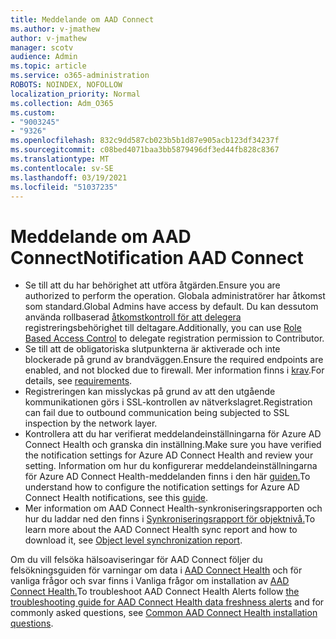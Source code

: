 ```yaml
---
title: Meddelande om AAD Connect
ms.author: v-jmathew
author: v-jmathew
manager: scotv
audience: Admin
ms.topic: article
ms.service: o365-administration
ROBOTS: NOINDEX, NOFOLLOW
localization_priority: Normal
ms.collection: Adm_O365
ms.custom:
- "9003245"
- "9326"
ms.openlocfilehash: 832c9dd587cb023b5b1d87e905acb123df34237f
ms.sourcegitcommit: c08bed4071baa3bb5879496df3ed44fb828c8367
ms.translationtype: MT
ms.contentlocale: sv-SE
ms.lasthandoff: 03/19/2021
ms.locfileid: "51037235"
---
```

# <a name="notification-aad-connect"></a><span data-ttu-id="74254-102">Meddelande om AAD Connect</span><span class="sxs-lookup"><span data-stu-id="74254-102">Notification AAD Connect</span></span>

- <span data-ttu-id="74254-103">Se till att du har behörighet att utföra åtgärden.</span><span class="sxs-lookup"><span data-stu-id="74254-103">Ensure you are authorized to perform the operation.</span></span> <span data-ttu-id="74254-104">Globala administratörer har åtkomst som standard.</span><span class="sxs-lookup"><span data-stu-id="74254-104">Global Admins have access by default.</span></span> <span data-ttu-id="74254-105">Du kan dessutom använda rollbaserad [åtkomstkontroll för att delegera](https://docs.microsoft.com/azure/active-directory/connect-health/active-directory-aadconnect-health-operations) registreringsbehörighet till deltagare.</span><span class="sxs-lookup"><span data-stu-id="74254-105">Additionally, you can use [Role Based Access Control](https://docs.microsoft.com/azure/active-directory/connect-health/active-directory-aadconnect-health-operations) to delegate registration permission to Contributor.</span></span>
- <span data-ttu-id="74254-106">Se till att de obligatoriska slutpunkterna är aktiverade och inte blockerade på grund av brandväggen.</span><span class="sxs-lookup"><span data-stu-id="74254-106">Ensure the required endpoints are enabled, and not blocked due to firewall.</span></span> <span data-ttu-id="74254-107">Mer information finns i [krav](https://docs.microsoft.com/azure/active-directory/hybrid/how-to-connect-health-agent-install).</span><span class="sxs-lookup"><span data-stu-id="74254-107">For details, see [requirements](https://docs.microsoft.com/azure/active-directory/hybrid/how-to-connect-health-agent-install).</span></span>
- <span data-ttu-id="74254-108">Registreringen kan misslyckas på grund av att den utgående kommunikationen görs i SSL-kontrollen av nätverkslagret.</span><span class="sxs-lookup"><span data-stu-id="74254-108">Registration can fail due to outbound communication being subjected to SSL inspection by the network layer.</span></span>
- <span data-ttu-id="74254-109">Kontrollera att du har verifierat meddelandeinställningarna för Azure AD Connect Health och granska din inställning.</span><span class="sxs-lookup"><span data-stu-id="74254-109">Make sure you have verified the notification settings for Azure AD Connect Health and review your setting.</span></span> <span data-ttu-id="74254-110">Information om hur du konfigurerar meddelandeinställningarna för Azure AD Connect Health-meddelanden finns i den här [guiden.](https://docs.microsoft.com/azure/active-directory/hybrid/how-to-connect-health-operations)</span><span class="sxs-lookup"><span data-stu-id="74254-110">To understand how to configure the notification settings for Azure AD Connect Health notifications, see this [guide](https://docs.microsoft.com/azure/active-directory/hybrid/how-to-connect-health-operations).</span></span>
- <span data-ttu-id="74254-111">Mer information om AAD Connect Health-synkroniseringsrapporten och hur du laddar ned den finns i [Synkroniseringsrapport för objektnivå.](https://docs.microsoft.com/azure/active-directory/hybrid/how-to-connect-health-sync)</span><span class="sxs-lookup"><span data-stu-id="74254-111">To learn more about the AAD Connect Health sync report and how to download it, see [Object level synchronization report](https://docs.microsoft.com/azure/active-directory/hybrid/how-to-connect-health-sync).</span></span>

<span data-ttu-id="74254-112">Om du vill felsöka hälsoaviseringar för AAD Connect följer du felsökningsguiden för varningar om data i [AAD Connect Health](https://docs.microsoft.com/azure/active-directory/hybrid/how-to-connect-health-data-freshness) och för vanliga frågor och svar finns i Vanliga frågor om installation av [AAD Connect Health.](https://docs.microsoft.com/azure/active-directory/hybrid/reference-connect-health-faq)</span><span class="sxs-lookup"><span data-stu-id="74254-112">To troubleshoot AAD Connect Health Alerts follow [the troubleshooting guide for AAD Connect Health data freshness alerts](https://docs.microsoft.com/azure/active-directory/hybrid/how-to-connect-health-data-freshness) and for commonly asked questions, see [Common AAD Connect Health installation questions](https://docs.microsoft.com/azure/active-directory/hybrid/reference-connect-health-faq).</span></span>

